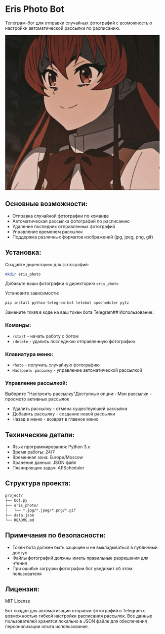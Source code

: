 # Eris Photo Bot

Телеграм-бот для отправки случайных фотографий с возможностью настройки автоматической рассылки по расписанию.

<img src="https://raw.githubusercontent.com/Am1rTl/Eris/main/eris_photo/01aad7e3d10f5d9236e7b7eb0afd013d.jpg" width="500">

## Основные возможности:

- Отправка случайной фотографии по команде
- Автоматическая рассылка фотографий по расписанию
- Удаление последних отправленных фотографий
- Управление временем рассылок
- Поддержка различных форматов изображений (jpg, jpeg, png, gif)

## Установка:

Создайте директорию для фотографий:

```bash
mkdir eris_photo
```

Добавьте ваши фотографии в директорию `eris_photo`

Установите зависимости:

```bash
pip install python-telegram-bot telebot apscheduler pytz
```

Замените `TOKEN` в коде на ваш токен бота Telegram## Использование:

### Команды:

- `/start` - начать работу с ботом
- `/delete` - удалить последнюю отправленную фотографию

### Клавиатура меню:

- `Photo` - получить случайную фотографию
- `Настроить рассылку` - управление автоматической рассылкой

### Управление рассылкой:

Выберите "Настроить рассылку"Доступные опции:- Мои рассылки - просмотр активных рассылок
- Удалить рассылку - отмена существующей рассылки
- Добавить рассылку - создание новой рассылки
- Назад в меню - возврат в главное меню

## Технические детали:

- Язык программирования: Python 3.x
- Время работы: 24/7
- Временная зона: Europe/Moscow
- Хранение данных: JSON файл
- Планировщик задач: APScheduler

## Структура проекта:

```plaintext
project/
├── bot.py
├── eris_photo/
│   └── *.jpg/*.jpeg/*.png/*.gif
├── data.json
└── README.md
```

## Примечания по безопасности:

- Токен бота должен быть защищён и не выкладываться в публичный доступ
- Файлы фотографий должны иметь правильные разрешения для чтения
- При ошибке загрузки фотографии бот уведомит об этом пользователя

## Лицензия:

MIT License

Бот создан для автоматизации отправки фотографий в Telegram с возможностью гибкой настройки расписания рассылок. Все данные пользователей хранятся локально в JSON файле для обеспечения персонализации опыта использования.
